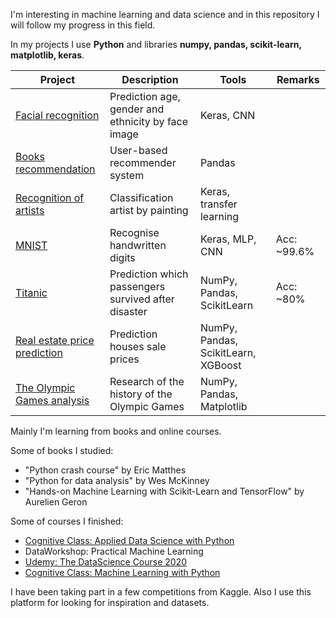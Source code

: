 I'm interesting in machine learning and data science and in this repository I will follow my progress in this field. <br>

In my projects I use **Python** and libraries **numpy, pandas, scikit-learn, matplotlib, keras**. <br>

| Project | Description | Tools | Remarks |
| --- | --- | --- | --- |
| [ Facial recognition ](https://github.com/marekts/Projects/tree/master/Face%20recognition) | Prediction age, gender and ethnicity by face image| Keras, CNN |  |
| [ Books recommendation ](https://github.com/marekts/Projects/blob/master/Books%20recommendation/User-based.ipynb) | User-based recommender system | Pandas | | 
| [ Recognition of artists ](https://github.com/marekts/Projects/tree/master/Arts) | Classification artist by painting | Keras, transfer learning | | 
| [ MNIST ](https://github.com/marekts/Projects/tree/master/MNIST) | Recognise handwritten digits | Keras, MLP, CNN | Acc: ~99.6%|
| [ Titanic ](https://github.com/marekts/Projects/tree/master/Titanic) | Prediction which passengers survived after disaster | NumPy, Pandas, ScikitLearn | Acc: ~80% |
| [ Real estate price prediction ](https://github.com/marekts/Projects/tree/master/Real%20estate%20price%20prediction) | Prediction houses sale prices | NumPy, Pandas, ScikitLearn, XGBoost |  |
| [ The Olympic Games analysis ](https://github.com/marekts/Projects/tree/master/The%20Olympic%20Games%20analysis) | Research of the history of the Olympic Games | NumPy, Pandas, Matplotlib | | 


Mainly I'm learning from books and online courses.

Some of books I studied:
  - "Python crash course" by Eric Matthes 
  - "Python for data analysis" by Wes McKinney 
  - "Hands-on Machine Learning with Scikit-Learn and TensorFlow" by Aurelien Geron

Some of courses I finished:
  - [Cognitive Class: Applied Data Science with Python](https://www.youracclaim.com/badges/102f184c-22f1-4381-98a0-5123658023d8/linked_in_profile)
  - DataWorkshop: Practical Machine Learning
  - [Udemy: The DataScience Course 2020](https://www.udemy.com/certificate/UC-480c5011-7a7a-4f45-b1cd-d7359928c934/) 
  - [Cognitive Class: Machine Learning with Python](https://courses.cognitiveclass.ai/certificates/c44b1581dde04f88b3bcf70480467a42)

I have been taking part in a few competitions from Kaggle. Also I use this platform for looking for inspiration and datasets.  

